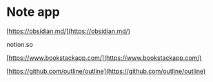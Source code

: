 # Note app

[https://obsidian.md/](https://obsidian.md/)

notion.so

[https://www.bookstackapp.com/](https://www.bookstackapp.com/)

[https://github.com/outline/outline](https://github.com/outline/outline)